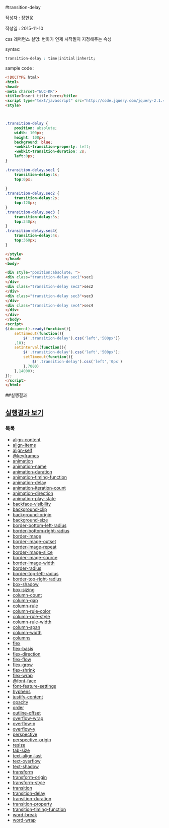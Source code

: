#transition-delay 


작성자 : 장현웅

작성일 : 2015-11-10


css 레퍼런스 설명: 변화가 언제 시작될지 지정해주는 속성


syntax: 
```css 
transition-delay : time|initial|inherit;
```

sample code :
```html
<!DOCTYPE html>
<html>
<head>
<meta charset="EUC-KR">
<title>Insert title here</title>
<script type="text/javascript" src="http://code.jquery.com/jquery-2.1.4.min.js"></script>
<style>



.transition-delay {
	position: absolute;
	width: 100px;
	height: 100px;
	background: blue;
	-webkit-transition-property: left;
	-webkit-transition-duration: 2s;
	left:0px;
}

.transition-delay.sec1 {
	transition-delay:1s;
	top:0px;
	
}
.transition-delay.sec2 {
	transition-delay:2s;
	top:120px;
}
.transition-delay.sec3 {
	transition-delay:3s;
	top:240px;
}
.transition-delay.sec4{
	transition-delay:4s;
	top:360px;
}

</style>
</head>
<body>

<div style="position:absolute; ">
<div class="transition-delay sec1">sec1
</div>
<div class="transition-delay sec2">sec2
</div>
<div class="transition-delay sec3">sec3
</div>
<div class="transition-delay sec4">sec4
</div>
</div>
</body>
<script>
$(document).ready(function(){
	setTimeout(function(){
		$('.transition-delay').css('left','500px')}
	,10);
	setInterval(function(){
		$('.transition-delay').css('left','500px');
		setTimeout(function(){
			$('.transition-delay').css('left','0px')
		},7000)
	},14000);
});
</script>
</html>

```


##실행결과


## [실행결과 보기](http://codepen.io/jhw811/pen/QjeNJW)



### 목록
* [align-content](align-content.md)
* [align-items](align-items.md)
* [align-self](align-self.md)
* [@keyframes](@keyframes.md)
* [animation](animation.md)
* [animation-name](animation-name.md)
* [animation-duration](animation-duration.md)
* [animation-timing-function](animation-timing-function.md)
* [animation-delay](animation-delay.md)
* [animation-iteration-count](animation-iteration-count.md)
* [animation-direction](animation-direction.md)
* [animation-play-state](animation-play-state.md)
* [backface-visibility](backface-visibility.md)
* [background-clip](background-clip.md)
* [background-origin](background-origin.md)
* [background-size](background-size.md)
* [border-bottom-left-radius](border-bottom-left-radius.md)
* [border-bottom-right-radius](border-bottom-right-radius.md)
* [border-image](border-image.md)
* [border-image-outset](border-image-outset.md)
* [border-image-repeat](border-image-repeat.md)
* [border-image-slice](border-image-slice.md)
* [border-image-source](border-image-source.md)
* [border-image-width](border-image-width.md)
* [border-radius](border-radius.md)
* [border-top-left-radius](border-top-left-radius.md)
* [border-top-right-radius](border-top-right-radius.md)
* [box-shadow](box-shadow.md)
* [box-sizing](box-sizing.md)
* [column-count](column-count.md)
* [column-gap](column-gap.md)
* [column-rule](column-rule.md)
* [column-rule-color](column-rule-color.md)
* [column-rule-style](column-rule-style.md)
* [column-rule-width](column-rule-width.md)
* [column-span](column-span.md)
* [column-width](column-width.md)
* [columns](columns.md)
* [flex](flex.md)
* [flex-basis](flex-basis.md)
* [flex-direction](flex-direction.md)
* [flex-flow](flex-flow.md)
* [flex-grow](flex-grow.md)
* [flex-shrink](flex-shrink.md)
* [flex-wrap](flex-wrap.md)
* [@font-face](@font-face.md)
* [font-feature-settings](font-feature-settings.md)
* [hyphens](hyphens.md)
* [justify-content](justify-content.md)
* [opacity](opacity.md)
* [order](order.md)
* [outline-offset](outline-offset.md)
* [overflow-wrap](overflow-wrap.md)
* [overflow-x](overflow-x.md)
* [overflow-y](overflow-y.md)
* [perspective](perspective.md)
* [perspective-origin](perspective-origin.md)
* [resize](resize.md)
* [tab-size](tab-size.md)
* [text-align-last](text-align-last.md)
* [text-overflow](text-overflow.md)
* [text-shadow](text-shadow.md)
* [transform](transform.md)
* [transform-origin](transform-origin.md)
* [transform-style](transform-style.md)
* [transition](transition.md)
* [transition-delay](transition-delay.md)
* [transition-duration](transition-duration.md)
* [transition-property](transition-property.md)
* [transition-timing-function](transition-timing-function.md)
* [word-break](word-break.md)
* [word-wrap](word-wrap.md)